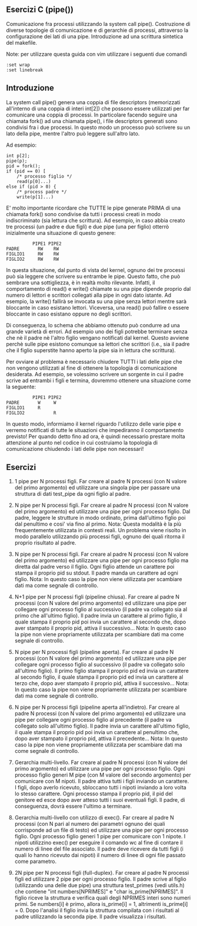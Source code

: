 ## Esercizi C (pipe())
Comunicazione fra processi utilizzando la system call pipe(). Costruzione di diverse topologie di comunicazione e di gerarchie di processi, attraverso la configurazione dei lati di una pipe. Introduzione ad una scrittura sintetica del makefile.

Note: per utilizzare questa guida con vim utilizzare i seguenti due comandi 
```
:set wrap 
:set linebreak
```
## Introduzione ##
La system call pipe() genera una coppia di file descriptors (memorizzati all'interno di una coppia di interi int[2]) che possono essere utilizzati per far comunicare una coppia di processi. In particolare facendo seguire una chiamata fork() ad una chiamata pipe(), i file descriptors generati sono condivisi fra i due processi. In questo modo un processo può scrivere su un lato della pipe, mentre l'altro può leggere sull'altro lato.

Ad esempio:
```
int p[2];
pipe(p);
pid = fork();
if (pid == 0) [
	/* processo figlio */
	read(p[0]...)
else if (pid > 0) {
	/* process padre */
	write(p[1]...)
```

E' molto importante ricordare che TUTTE le pipe generate PRIMA di una chiamata fork() sono condivise da tutti i processi creati in modo indiscriminato (sia lettura che scrittura). Ad esempio, in caso abbia creato tre processi (un padre e due figli) e due pipe (una per figlio) otterrò inizialmente una situazione di questo genere:

```
          PIPE1 PIPE2
PADRE       RW    RW
FIGLIO1     RW    RW
FIGLIO2     RW    RW
```

In questa situazione, dal punto di vista del kernel, ognuno dei tre processi può sia leggere che scrivere su entrambe le pipe. Questo fatto, che può sembrare una sottigliezza, è in realtà molto rilevante. Infatti, il comportamento di read() e write() chiamate su una pipe dipende proprio dal numero di lettori e scrittori collegati alla pipe in ogni dato istante. Ad esempio, la write() fallirà se invocata su una pipe senza lettori mentre sarà bloccante in caso esistano lettori. Viceversa, una read() può fallire o essere bloccante in caso esistano oppure no degli scrittori.

Di conseguenza, lo schema che abbiamo ottenuto può condurre ad una grande varietà di errori. Ad esempio uno dei figli potrebbe terminare senza che nè il padre nè l'altro figlio vengano notificati dal kernel. Questo avviene perchè sulle pipe esistono comunque sa lettori che scrittori (i.e., sia il padre che il figlio superstite hanno aperto la pipe sia in lettura che scrittura).

Per ovviare al problema è necessario chiudere TUTTI i lati delle pipe che non vengono utilizzati al fine di ottenere la topologia di comunicazione desiderata. Ad esempio, se volessimo scrivere un sorgente in cui il padre scrive ad entrambi i figli e termina, dovremmo ottenere una situazione come la seguente:

```
          PIPE1 PIPE2
PADRE       W     W
FIGLIO1     R     
FIGLIO2           R
```

In questo modo, informiamo il kernel riguardo l'utilizzo delle varie pipe e verremo notificati di tutte le situazioni che impediranno il comportamento previsto! Per quando detto fino ad ora, è quindi necessario prestare molta attenzione al punto nel codice in cui costruiamo la topologia di comunicazione chiudendo i lati delle pipe non necessari!

## Esercizi ##
01. 1 pipe per N processi figli. Far creare al padre N processi (con N valore del primo argomento) ed utilizzare una singola pipe per passare una struttura di dati test_pipe da ogni figlio al padre.

02. N pipe per N processi figli. Far creare al padre N processi (con N valore del primo argomento) ed utilizzare una pipe per ogni processo figlio. Dal padre, leggere le strutture in modo ordinato, prima dall’ultimo figlio poi dal penultimo e cosi' via fino al primo. 
Nota: Questa modalità è la più frequentemente utilizzata in contesti reali. Un problema viene risolto in modo parallelo utilizzando più processi figli, ognuno dei quali ritorna il proprio risultato al padre.

03. N pipe per N processi figli. Far creare al padre N processi (con N valore del primo argomento) ed utilizzare una pipe per ogni processo figlio ma diretta dal padre verso il figlio. Ogni figlio attende un carattere poi stampa il proprio pid su stdout. Il padre manda un carattere ad ogni figlio. 
Nota: In questo caso la pipe non viene utilizzata per scambiare dati ma come segnale di controllo.

04. N+1 pipe per N processi figli (pipeline chiusa). Far creare al padre N processi (con N valore del primo argomento) ed utilizzare una pipe per collegare ogni processo figlio al successivo (il padre va collegato sia al primo che all'ultimo figlio). Il padre invia un carattere al primo figlio, il quale stampa il proprio pid poi invia un carattere al secondo che, dopo aver stampato il proprio pid, attiva il successivo...
Nota: In questo caso la pipe non viene propriamente utilizzata per scambiare dati ma come segnale di controllo.

05. N pipe per N processi figli (pipeline aperta). Far creare al padre N processi (con N valore del primo argomento) ed utilizzare una pipe per collegare ogni processo figlio al successivo (il padre va collegato solo all'ultimo figlio). Il primo figlio stampa il proprio pid ed invia un carattere al secondo figlio, il quale stampa il proprio pid ed invia un carattere al terzo che, dopo aver stampato il proprio pid, attiva il successivo...
Nota: In questo caso la pipe non viene propriamente utilizzata per scambiare dati ma come segnale di controllo.

06. N pipe per N processi figli (pipeline aperta all'indietro). Far creare al padre N processi (con N valore del primo argomento) ed utilizzare una pipe per collegare ogni processo figlio al precedente (il padre va collegato solo all'ultimo figlio). Il padre invia un carattere all'ultimo figlio, il quale stampa il proprio pid poi invia un carattere al penultimo che, dopo aver stampato il proprio pid, attiva il precedente...
Nota: In questo caso la pipe non viene propriamente utilizzata per scambiare dati ma come segnale di controllo.

07. Gerarchia multi-livello. Far creare al padre N processi (con N valore del primo argomento) ed utilizzare una pipe per ogni processo figlio. Ogni processo figlio generi M pipe (con M valore del secondo argomento) per comunicare con M nipoti. Il padre attiva tutti i figli inviando un carattere. I figli, dopo averlo ricevuto, sbloccano tutti i nipoti inviando a loro volta lo stesso carattere. Ogni processo stampa il proprio pid, il pid del genitore ed esce dopo aver atteso tutti i suoi eventuali figli. Il padre, di conseguenza, dovrà essere l'ultimo a terminare.

08. Gerarchia multi-livello con utilizzo di exec(). Far creare al padre N processi (con N pari al numero dei parametri ognuno dei quali corrisponde ad un file di testo) ed utilizzare una pipe per ogni processo figlio. Ogni processo figlio generi 1 pipe per comunicare con 1 nipote. I nipoti utilizzino exec() per eseguire il comando wc al fine di contare il numero di linee del file associato. Il padre deve ricevere da tutti figli (i quali lo hanno ricevuto dai nipoti) il numero di linee di ogni file passato come parametro.

09. 2N pipe per N processi figli (full-duplex). Far creare al padre N processi figli ed utilizzare 2 pipe per ogni processo figlio. Il padre scrive al figlio (utilizzando una delle due pipe) una struttura test_primes (vedi utils.h) che contiene "int numbers[NPRIMES]" e "char is_prime[NPRIMES]". Il figlio riceve la struttura e verifica quali degli NPRIMES interi sono numeri primi. Se numbers[i] è primo, allora is_prime[i] = 1, altrimenti is_prime[i] = 0. Dopo l'analisi il figlio invia la struttura compilata con i risultati al padre utilizzando la seconda pipe. Il padre visualizza i risultati.
